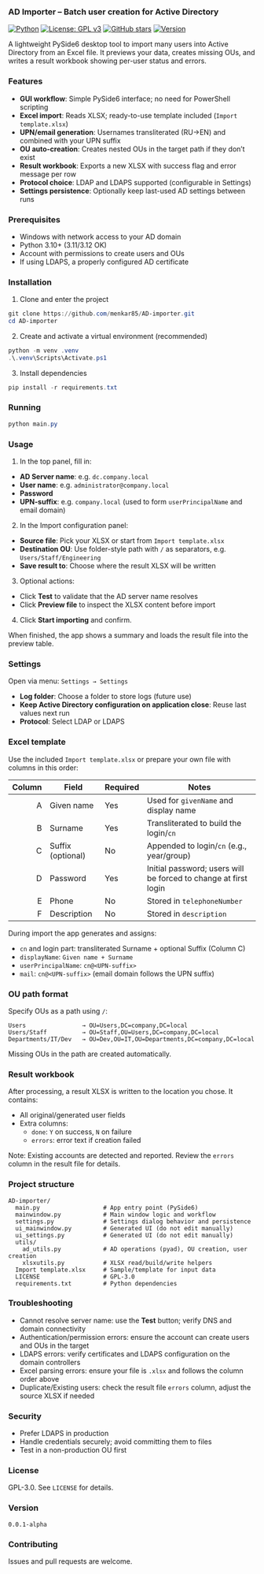 ### AD Importer – Batch user creation for Active Directory

[![Python](https://img.shields.io/badge/Python-3.10+-blue.svg)](https://www.python.org/downloads/)
[![License: GPL v3](https://img.shields.io/badge/License-GPLv3-green.svg)](LICENSE)
[![GitHub stars](https://img.shields.io/github/stars/menkar85/ADuser_batch_add)](https://github.com/menkar85/AD-importer/stargazers)
[![Version](https://img.shields.io/badge/version-0.0.1-green.svg)](https://github.com/menkar85/AD-importer/releases)

A lightweight PySide6 desktop tool to import many users into Active Directory from an Excel file. It previews your data, creates missing OUs, and writes a result workbook showing per-user status and errors.

### Features

- **GUI workflow**: Simple PySide6 interface; no need for PowerShell scripting
- **Excel import**: Reads XLSX; ready-to-use template included (`Import template.xlsx`)
- **UPN/email generation**: Usernames transliterated (RU→EN) and combined with your UPN suffix
- **OU auto-creation**: Creates nested OUs in the target path if they don’t exist
- **Result workbook**: Exports a new XLSX with success flag and error message per row
- **Protocol choice**: LDAP and LDAPS supported (configurable in Settings)
- **Settings persistence**: Optionally keep last-used AD settings between runs

### Prerequisites

- Windows with network access to your AD domain
- Python 3.10+ (3.11/3.12 OK)
- Account with permissions to create users and OUs
- If using LDAPS, a properly configured AD certificate

### Installation

1) Clone and enter the project

```powershell
git clone https://github.com/menkar85/AD-importer.git
cd AD-importer
```

2) Create and activate a virtual environment (recommended)

```powershell
python -m venv .venv
.\.venv\Scripts\Activate.ps1
```

3) Install dependencies

```powershell
pip install -r requirements.txt
```

### Running

```powershell
python main.py
```

### Usage

1) In the top panel, fill in:
- **AD Server name**: e.g. `dc.company.local`
- **User name**: e.g. `administrator@company.local`
- **Password**
- **UPN-suffix**: e.g. `company.local` (used to form `userPrincipalName` and email domain)

2) In the Import configuration panel:
- **Source file**: Pick your XLSX or start from `Import template.xlsx`
- **Destination OU**: Use folder-style path with `/` as separators, e.g. `Users/Staff/Engineering`
- **Save result to**: Choose where the result XLSX will be written

3) Optional actions:
- Click **Test** to validate that the AD server name resolves
- Click **Preview file** to inspect the XLSX content before import

4) Click **Start importing** and confirm.

When finished, the app shows a summary and loads the result file into the preview table.

### Settings

Open via menu: `Settings → Settings`

- **Log folder**: Choose a folder to store logs (future use)
- **Keep Active Directory configuration on application close**: Reuse last values next run
- **Protocol**: Select LDAP or LDAPS

### Excel template

Use the included `Import template.xlsx` or prepare your own file with columns in this order:

| Column | Field              | Required | Notes |
|-------:|--------------------|----------|-------|
| A      | Given name         | Yes      | Used for `givenName` and display name |
| B      | Surname            | Yes      | Transliterated to build the login/`cn` |
| C      | Suffix (optional)  | No       | Appended to login/`cn` (e.g., year/group) |
| D      | Password           | Yes      | Initial password; users will be forced to change at first login |
| E      | Phone              | No       | Stored in `telephoneNumber` |
| F      | Description        | No       | Stored in `description` |

During import the app generates and assigns:
- `cn` and login part: transliterated Surname + optional Suffix (Column C)
- `displayName`: `Given name + Surname`
- `userPrincipalName`: `cn@<UPN-suffix>`
- `mail`: `cn@<UPN-suffix>` (email domain follows the UPN suffix)

### OU path format

Specify OUs as a path using `/`:

```text
Users                → OU=Users,DC=company,DC=local
Users/Staff          → OU=Staff,OU=Users,DC=company,DC=local
Departments/IT/Dev   → OU=Dev,OU=IT,OU=Departments,DC=company,DC=local
```

Missing OUs in the path are created automatically.

### Result workbook

After processing, a result XLSX is written to the location you chose. It contains:
- All original/generated user fields
- Extra columns:
  - `done`: `Y` on success, `N` on failure
  - `errors`: error text if creation failed

Note: Existing accounts are detected and reported. Review the `errors` column in the result file for details.

### Project structure

```text
AD-importer/
  main.py                  # App entry point (PySide6)
  mainwindow.py            # Main window logic and workflow
  settings.py              # Settings dialog behavior and persistence
  ui_mainwindow.py         # Generated UI (do not edit manually)
  ui_settings.py           # Generated UI (do not edit manually)
  utils/
    ad_utils.py            # AD operations (pyad), OU creation, user creation
    xlsxutils.py           # XLSX read/build/write helpers
  Import template.xlsx     # Sample/template for input data
  LICENSE                  # GPL-3.0
  requirements.txt         # Python dependencies
```

### Troubleshooting

- Cannot resolve server name: use the **Test** button; verify DNS and domain connectivity
- Authentication/permission errors: ensure the account can create users and OUs in the target
- LDAPS errors: verify certificates and LDAPS configuration on the domain controllers
- Excel parsing errors: ensure your file is `.xlsx` and follows the column order above
- Duplicate/Existing users: check the result file `errors` column, adjust the source XLSX if needed

### Security

- Prefer LDAPS in production
- Handle credentials securely; avoid committing them to files
- Test in a non-production OU first

### License

GPL-3.0. See `LICENSE` for details.

### Version

`0.0.1-alpha`

### Contributing

Issues and pull requests are welcome.
